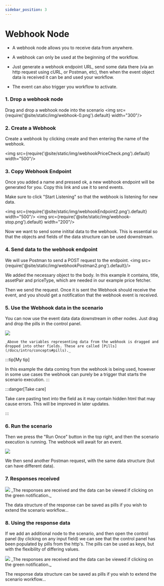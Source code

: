 ```yaml
---
sidebar_position: 3
---
```


# Webhook Node

- A webhook node allows you to receive data from anywhere. 

- A webhook can only be used at the beginning of the workflow. 

- Just generate a webhook endpoint URL, send some data there (via an http request using cURL, or Postman, etc), then when the event object data is received it can be and used your workflow. 

- The event can also trigger you workflow to activate. 




### 1. Drop a webhook node
Drag and drop a webhook node into the scenario
 <img src={require('@site/static/img/webhook-0.png').default}  width="300"/>


### 2. Create a Webhook

Create a webhook by clicking create and then entering the name of the webhook. 


 <img src={require('@site/static/img/webhookPriceCheck.png').default}  width="500"/>

<div class="text--center">
 
</div>

### 3. Copy Webhook Endpoint
Once you added a name and pressed ok, a new webhook endpoint will be generated for you. Copy this link and use it to send events. 

Make sure to click "Start Listening" so that the webhook is listening for new data. 

<img src={require('@site/static/img/webhookEndpoint2.png').default}  width="500"/>
<img src={require('@site/static/img/webhook-stop.png').default}  width="200"/>

Now we want to send some initital data to the webhook. This is essential so that the objects and fields of the data structure can be used downstream.

### 4. Send data to the webhook endpoint

We will use Postman to send a POST request to the endpoint. 
<img src={require('@site/static/img/webhookPostman2.png').default}/>


We added the necessary object to the body. In this example it contains, title, assetPair and priceType, which are needed in our example price fetcher. 

Then we send the request. Once it is sent the Webhook should receive the event, and you should get a notification that the webhook event is received. 

### 5. Use the Webhook data in the scenario
You can now use the event data data downstream in other nodes. Just drag and drop the pills in the control panel. 
 


<div class="text--center">
  <img src={require('@site/static/img/webhookPillHttp.png').default}/>

    _Above the variables representing data from the webhook is dragged and dropped into other fields. These are called [Pills](/docs/intro/concepts#pills)._ 
</div>

:::tip[My tip]

In this example the data coming from the webhook is being used, however in some use cases the webhook can purely be a trigger that starts the scenario execution.
:::

:::danger[Take care]

Take care pasting text into the field as it may contain hidden html that may cause errors. This will be improved in later updates. 

:::


### 6. Run the scenario 

Then we press the "Run Once" button in the top right, and then the scenario execution is running. The webhook will await for an event. 

<div class="text--center">
  <img src={require('@site/static/img/webhookExecutionAwait.png').default}/>
</div>

We then send another Postman request, with the same data structure (but can have different data).





### 7. Responses received  

<div class="text--center">
  <img src={require('@site/static/img/webhookHttpResult.png').default}/>
    _The responses are received and the data can be viewed if clicking on the green notification._ 
</div>

The data structure of the response can be saved as pills if you wish to extend the scenario workflow...


### 8. Using the response data
If we add an additional node to the scenario, and then open the control panel (by clicking on any input field) we can see that the control panel has been populated by pills from the http's. The pills can be used as keys, but with the flexibility of differing values. 

<div class="text--center">
  <img src={require('@site/static/img/webhookHttpMoreData.png').default}/>
    _The responses are received and the data can be viewed if clicking on the green notification._ 
</div>

The response data structure can be saved as pills if you wish to extend the scenario workflow...
